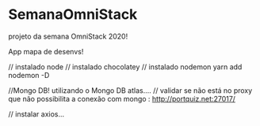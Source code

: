 # SemanaOmniStack
projeto da semana OmniStack 2020!

App mapa de desenvs!


// instalado node
// instalado chocolatey
// instalado nodemon yarn add nodemon -D

//Mongo DB! utilizando o Mongo DB atlas....
// validar se não está no proxy que não possibilita a conexão com mongo : http://portquiz.net:27017/

// instalar axios...